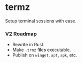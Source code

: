 # termz

Setup terminal sessions with ease.

### V2 Roadmap

- Rewrite in Rust.
- Make `.trmz` files executable.
- Publish on `winget`, `apt`, `apk`, etc.